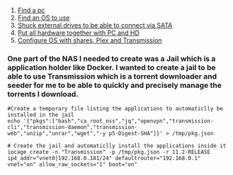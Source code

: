 1. [Find a pc](/findpc.md)
2. [Find an OS to use](/os.md)
3. [Shuck external drives to be able to connect via SATA](drive.md)
4. [Put all hardware together with PC and HD](/hardware.md)
5. [Configure OS with shares, Plex and Transmission](configure.md)

### One part of the NAS I needed to create was a Jail which is a application holder like Docker. I wanted to create a jail to be able to use Transmission which is a torrent downloader and seeder for me to be able to quickly and precisely manage the torrents I download.
```
#Create a temporary file listing the applications to automaticlly be installed in the jail
echo '{"pkgs":["bash","ca_root_nss","jq","openvpn","transmission-cli","transmission-daemon","transmission-web","unzip","unrar","wget","-y p5-Digest-SHA"]}' > /tmp/pkg.json

# Create the jail and automaticlly install the applications inside it
iocage create -n "Transmission" -p /tmp/pkg.json -r 11.2-RELEASE ip4_addr="vnet0|192.168.0.181/24" defaultrouter="192.168.0.1" vnet="on" allow_raw_sockets="1" boot="on"
```

